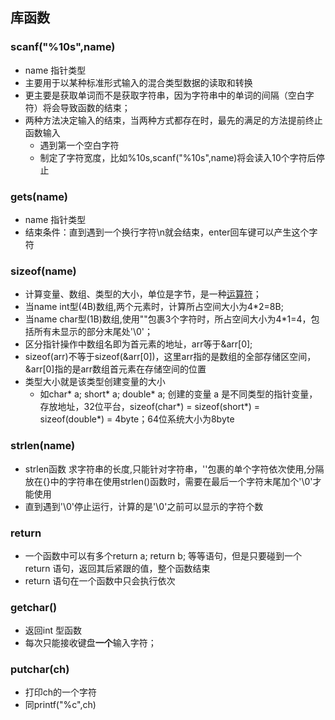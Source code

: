 ## 库函数

### scanf("%10s",name)
- name 指针类型
- 主要用于以某种标准形式输入的混合类型数据的读取和转换
- 更主要是获取单词而不是获取字符串，因为字符串中的单词的间隔（空白字符）将会导致函数的结束；
- 两种方法决定输入的结束，当两种方式都存在时，最先的满足的方法提前终止函数输入
  - 遇到第一个空白字符
  - 制定了字符宽度，比如%10s,scanf("%10s",name)将会读入10个字符后停止

### gets(name)
- name 指针类型
- 结束条件：直到遇到一个换行字符\n就会结束，enter回车键可以产生这个字符

### sizeof(name) 
- 计算变量、数组、类型的大小，单位是字节，是一种[运算符](../Operator/operators.md)；
- 当name int型(4B)数组,两个元素时，计算所占空间大小为4*2=8B;
- 当name char型(1B)数组,使用""包裹3个字符时，所占空间大小为4*1=4，包括所有未显示的部分末尾处'\0'；
- 区分指针操作中数组名即为首元素的地址，arr等于&arr[0];
- sizeof(arr)不等于sizeof(&arr[0])，这里arr指的是数组的全部存储区空间，&arr[0]指的是arr数组首元素在存储空间的位置
- 类型大小就是该类型创建变量的大小
  - 如char* a; short* a; double* a; 创建的变量 a 是不同类型的指针变量，存放地址，32位平台，sizeof(char*) = sizeof(short*) = sizeof(double*) = 4byte；64位系统大小为8byte


### strlen(name)
- strlen函数 求字符串的长度,只能针对字符串，''包裹的单个字符依次使用,分隔放在{}中的字符串在使用strlen()函数时，需要在最后一个字符末尾加个'\0'才能使用
- 直到遇到'\0'停止运行，计算的是'\0'之前可以显示的字符个数

### return
- 一个函数中可以有多个return a; return b; 等等语句，但是只要碰到一个return 语句，返回其后紧跟的值，整个函数结束
- return 语句在一个函数中只会执行依次

### getchar()
- 返回int 型函数
- 每次只能接收键盘**一个**输入字符；

### putchar(ch)
- 打印ch的一个字符
- 同printf("%c",ch)
